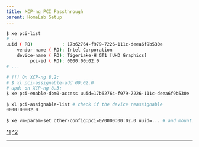 ```yaml
---
title: XCP-ng PCI Passthrough
parent: HomeLab Setup
---
```


```bash
$ xe pci-list
# ...
uuid ( RO)           : 17b62764-f979-7226-111c-deea6f9b530e
    vendor-name ( RO): Intel Corporation
    device-name ( RO): TigerLake-H GT1 [UHD Graphics]
         pci-id ( RO): 0000:00:02.0
# ...

# !!! On XCP-ng 8.2:
# $ xl pci-assignable-add 00:02.0
# upd: on XCP-ng 8.3:
$ xe pci-enable-dom0-access uuid=17b62764-f979-7226-111c-deea6f9b530e

$ xl pci-assignable-list # check if the device reassignable
0000:00:02.0

$ xe vm-param-set other-config:pci=0/0000:00:02.0 uuid=... # and mount!

```
<a href="https://wiki.xenproject.org/wiki/Xen_PCI_Passthrough" target="_blank">^1</a> <a href="https://docs.xcp-ng.org/compute/" target="_blank">^2</a> 

---